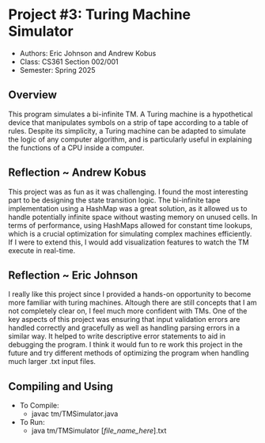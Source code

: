 # Project #3: Turing Machine Simulator

* Authors: Eric Johnson and Andrew Kobus
* Class: CS361 Section 002/001
* Semester: Spring 2025

## Overview
This program simulates a bi-infinite TM. A Turing machine is a hypothetical device that manipulates symbols on a strip
of tape according to a table of rules. Despite its simplicity, a Turing machine can
be adapted to simulate the logic of any computer algorithm, and is particularly
useful in explaining the functions of a CPU inside a computer.

## Reflection ~ Andrew Kobus
This project was as fun as it was challenging. I found the most interesting part to be designing the state transition logic. The bi-infinite tape implementation using a HashMap was a great solution, as it allowed us to handle potentially infinite space without wasting memory on unused cells. In terms of performance, using HashMaps allowed for constant time lookups, which is a crucial optimization for simulating complex machines efficiently. If I were to extend this, I would add visualization features to watch the TM execute in real-time.

## Reflection ~ Eric Johnson
I really like this project since I provided a hands-on opportunity to become more familiar with turing machines.  Altough there are still concepts that I am not completely clear on, I feel much more confident with TMs.  One of the key aspects of this project was ensuring that input validation errors are handled correctly and gracefully as well as handling parsing errors in a similar way.  It helped to write descriptive error statements to aid in debugging the program. I think it would fun to re work this project in the future and try different methods of optimizing the program when handling much larger .txt input files.  


## Compiling and Using

* To Compile:
    * javac tm/TMSimulator.java
* To Run:
    * java tm/TMSimulator [_file_name_here_].txt
